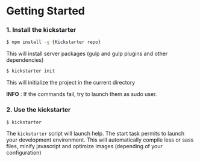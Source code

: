 # Getting Started

### 1. Install the kickstarter

```sh
$ npm install -g {Kickstarter repo}
```

This will install server packages (gulp and gulp plugins and other dependencies)

```sh
$ kickstarter init
```

This will initialize the project in the current directory

**INFO** : If the commands fail, try to launch them as sudo user.

### 2. Use the kickstarter

```sh
$ kickstarter
```

The `kickstarter` script will launch help. The start task permits to launch your development environment.
This will automatically compile less or sass files, minify javascript and optimize images (depending of your configuration)

